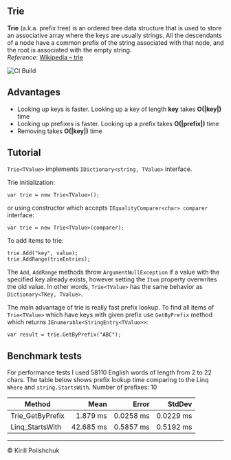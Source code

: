 Trie
------
**Trie** (a.k.a. prefix tree)  is an ordered tree data structure that is used to store an associative array where the keys are usually strings. All the descendants of a node have a common prefix of the string associated with that node, and the root is associated with the empty string.  
*Reference*: [Wikipedia &ndash; trie](http://en.wikipedia.org/wiki/Trie)

![CI Build](https://github.com/kpol/trie/workflows/CI%20Build/badge.svg)

Advantages
------
 - Looking up keys is faster. Looking up a key of length **key** takes **O(|key|)** time
 - Looking up prefixes is faster. Looking up a prefix takes **O(|prefix|)** time
 - Removing takes **O(|key|)** time

Tutorial
------
`Trie<TValue>` implements `IDictionary<string, TValue>` interface.

Trie initialization:

    var trie = new Trie<TValue>();

or using constructor which accepts `IEqualityComparer<char> comparer` interface:

    var trie = new Trie<TValue>(comparer);

To add items to trie:

    trie.Add("key", value);
    trie.AddRange(trieEntries);

The `Add`, `AddRange` methods throw `ArgumentNullException` if a value with the specified key already exists, however setting the `Item` property overwrites the old value. In other words, `Trie<TValue>` has the same behavior as `Dictionary<TKey, TValue>`.

The main advantage of trie is really fast prefix lookup. To find all items of `Trie<TValue>` which have keys with given prefix use `GetByPrefix` method which returns `IEnumerable<StringEntry<TValue>>`:

    var result = trie.GetByPrefix("ABC");

Benchmark tests
------
For performance tests I used 58110 English words of length from 2 to 22 chars. The table below shows prefix lookup time comparing to the Linq `Where` and `string.StartsWith`. Number of prefixes: 10

|           Method |      Mean |     Error |    StdDev |
|----------------- |----------:|----------:|----------:|
| Trie_GetByPrefix |  1.879 ms | 0.0258 ms | 0.0229 ms |
|  Linq_StartsWith | 42.685 ms | 0.5857 ms | 0.5192 ms |


------
&copy; Kirill Polishchuk
